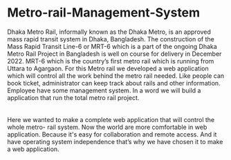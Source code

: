 # Metro-rail-Management-System

Dhaka Metro Rail, informally known as the Dhaka Metro, is an approved mass rapid
transit system in Dhaka, Bangladesh. The construction
of the Mass Rapid Transit Line-6 or MRT-6 which is a part of the ongoing Dhaka Metro Rail
Project in Bangladesh is well on course for delivery in December 2022. MRT-6 which is
the country’s first metro rail which is running from Uttara to Agargaon.
For this Metro rail we developed a web application which will control all the work behind the metro
rail needed. Like people can book ticket, administrator can keep track about rails and other information. Employee have
some management system. In a word we will build a application that run the total metro rail
project.<br>
<br>
<br>
Here we wanted to make a complete web application that will control the whole metro-
rail system. Now the world are more comfortable in
web application. Because it's easy for collaboration and remote access. And it
have operating system independence that’s why we have chosen it to make a web
application.

